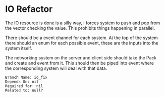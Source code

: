 # IO Refactor
The IO resource is done is a silly way, I forces system to push and 
pop from the vector checking the value. This prohibits things happening in parallel. 

There should be a event channel for each system. At the top of the system there should
an enum for each possible event, these are the inputs into the system itself.

The networking system on the server and client side should take the Pack and create and event from
it. This should then be piped into event where the corresponding system will deal with that data.

```
Branch Name: io_fix
Depends On: nil
Required for: nil 
Related to: null?
```
